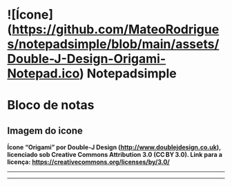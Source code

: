 # ![Ícone] (https://github.com/MateoRodrigues/notepadsimple/blob/main/assets/Double-J-Design-Origami-Notepad.ico) Notepadsimple
# Bloco de notas
## Imagem do icone
**Ícone “Origami” por Double‑J Design (http://www.doublejdesign.co.uk), licenciado sob Creative Commons Attribution 3.0 (CC BY 3.0). Link para a licença: https://creativecommons.org/licenses/by/3.0/**
***
---
